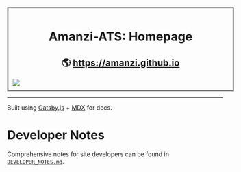 <!-- HTML Header -->
<div style="text-align: center; border: 3px solid grey; margin: auto; width: 100%; padding: 10px;">
  <h1 style="text-align: center;" align="center"><strong>Amanzi-ATS: Homepage</strong></h1>
  <h2 style="text-align: center;" align="center">
    🌎 <a href="https://amanzi.github.io/">https://amanzi.github.io</a>
  </h3>
  <a href="https://github.com/amanzi/amanzi.github.io/actions/workflows/gatsby_build.yml" style="text-align: center;" align="center">
    <img src="https://github.com/amanzi/amanzi.github.io/actions/workflows/gatsby_build.yml/badge.svg" style="display: block; margin-left: auto; margin-right: auto;">
  </a>
</div>

<hr/>

Built using [Gatsby.js](https://gatsbyjs.com) + [MDX](https://mdxjs.com) for docs.

# Developer Notes
Comprehensive notes for site developers can be found in [`DEVELOPER_NOTES.md`](DEVELOPER_NOTES.md).